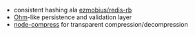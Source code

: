 - consistent hashing ala [ezmobius/redis-rb](http://github.com/ezmobius/redis-rb/blob/master/lib/hash_ring.rb)
- [Ohm](http://github.com/soveran/ohm)-like persistence and validation layer
- [node-compress](http://github.com/waveto/node-compress) for transparent compression/decompression
